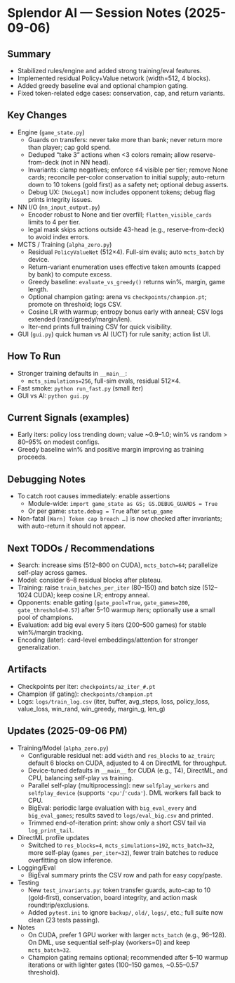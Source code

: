 # Splendor AI — Session Notes (2025-09-06)

## Summary
- Stabilized rules/engine and added strong training/eval features.
- Implemented residual Policy+Value network (width=512, 4 blocks).
- Added greedy baseline eval and optional champion gating.
- Fixed token-related edge cases: conservation, cap, and return variants.

## Key Changes
- Engine (`game_state.py`)
  - Guards on transfers: never take more than bank; never return more than player; cap gold spend.
  - Deduped “take 3” actions when <3 colors remain; allow reserve-from-deck (not in NN head).
  - Invariants: clamp negatives; enforce ≤4 visible per tier; remove None cards; reconcile per-color conservation to initial supply; auto-return down to 10 tokens (gold first) as a safety net; optional debug asserts.
  - Debug UX: `[NoLegal]` now includes opponent tokens; debug flag prints integrity issues.
- NN I/O (`nn_input_output.py`)
  - Encoder robust to None and tier overfill; `flatten_visible_cards` limits to 4 per tier.
  - legal mask skips actions outside 43-head (e.g., reserve-from-deck) to avoid index errors.
- MCTS / Training (`alpha_zero.py`)
  - Residual `PolicyValueNet` (512×4). Full-sim evals; auto `mcts_batch` by device.
  - Return-variant enumeration uses effective taken amounts (capped by bank) to compute excess.
  - Greedy baseline: `evaluate_vs_greedy()` returns win%, margin, game length.
  - Optional champion gating: arena vs `checkpoints/champion.pt`; promote on threshold; logs CSV.
  - Cosine LR with warmup; entropy bonus early with anneal; CSV logs extended (rand/greedy/margin/len).
  - Iter-end prints full training CSV for quick visibility.
- GUI (`gui.py`) quick human vs AI (UCT) for rule sanity; action list UI.

## How To Run
- Stronger training defaults in `__main__`:
  - `mcts_simulations=256`, full-sim evals, residual 512×4.
- Fast smoke: `python run_fast.py` (small iter)
- GUI vs AI: `python gui.py`

## Current Signals (examples)
- Early iters: policy loss trending down; value ~0.9–1.0; win% vs random > 80–95% on modest configs.
- Greedy baseline win% and positive margin improving as training proceeds.

## Debugging Notes
- To catch root causes immediately: enable assertions
  - Module-wide: `import game_state as GS; GS.DEBUG_GUARDS = True`
  - Or per game: `state.debug = True` after `setup_game`
- Non-fatal `[Warn] Token cap breach …]` is now checked after invariants; with auto-return it should not appear.

## Next TODOs / Recommendations
- Search: increase sims (512–800 on CUDA), `mcts_batch=64`; parallelize self-play across games.
- Model: consider 6–8 residual blocks after plateau.
- Training: raise `train_batches_per_iter` (80–150) and batch size (512–1024 CUDA); keep cosine LR; entropy anneal.
- Opponents: enable gating (`gate_pool=True`, `gate_games=200`, `gate_threshold≈0.57`) after 5–10 warmup iters; optionally use a small pool of champions.
- Evaluation: add big eval every 5 iters (200–500 games) for stable win%/margin tracking.
- Encoding (later): card-level embeddings/attention for stronger generalization.

## Artifacts
- Checkpoints per iter: `checkpoints/az_iter_#.pt`
- Champion (if gating): `checkpoints/champion.pt`
- Logs: `logs/train_log.csv` (iter, buffer, avg_steps, loss, policy_loss, value_loss, win_rand, win_greedy, margin_g, len_g)


## Updates (2025-09-06 PM)
- Training/Model (`alpha_zero.py`)
  - Configurable residual net: add `width` and `res_blocks` to `az_train`; default 6 blocks on CUDA, adjusted to 4 on DirectML for throughput.
  - Device-tuned defaults in `__main__` for CUDA (e.g., T4), DirectML, and CPU, balancing self-play vs training.
  - Parallel self-play (multiprocessing): new `selfplay_workers` and `selfplay_device` (supports `'cpu'`/`'cuda'`). DML workers fall back to CPU.
  - BigEval: periodic large evaluation with `big_eval_every` and `big_eval_games`; results saved to `logs/eval_big.csv` and printed.
  - Trimmed end-of-iteration print: show only a short CSV tail via `log_print_tail`.
- DirectML profile updates
  - Switched to `res_blocks=4`, `mcts_simulations≈192`, `mcts_batch=32`, more self-play (`games_per_iter≈32`), fewer train batches to reduce overfitting on slow inference.
- Logging/Eval
  - BigEval summary prints the CSV row and path for easy copy/paste.
- Testing
  - New `test_invariants.py`: token transfer guards, auto-cap to 10 (gold-first), conservation, board integrity, and action mask roundtrip/exclusions.
  - Added `pytest.ini` to ignore `backup/`, `old/`, `logs/`, etc.; full suite now clean (23 tests passing).
- Notes
  - On CUDA, prefer 1 GPU worker with larger `mcts_batch` (e.g., 96–128). On DML, use sequential self-play (workers=0) and keep `mcts_batch≈32`.
  - Champion gating remains optional; recommended after 5–10 warmup iterations or with lighter gates (100–150 games, ~0.55–0.57 threshold).
